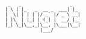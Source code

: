 # 
     _   _                  _
    | \ | |_   _  __ _  ___| |_
    |  \| | | | |/ _` |/ _ \ __|
    | |\  | |_| | (_| |  __/ |_
    |_| \_|\__,_|\__, |\___|\__|
                 |___/
#
